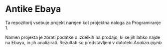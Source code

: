 # Antike Ebaya

Ta repozitorij vsebuje projekt narejen kot projektna naloga za Programiranje 1.

Namen projekta je zbrati podatke o izdelkih na prodajo, ki se jih lahko najde na Ebayu, in jih analizirati. Rezultati so predstavljeni v datoteki _Analiza.ipynb_
